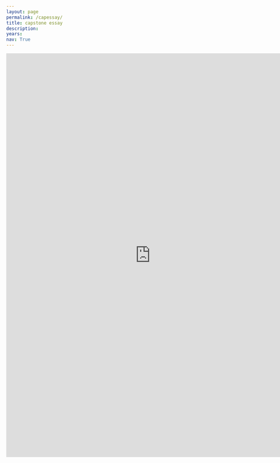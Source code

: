 ```yaml
---
layout: page
permalink: /capessay/
title: capstone essay
description: 
years: 
nav: True
---
```

<!-- _pages/publications.md -->
<iframe src="https://onedrive.live.com/embed?cid=A3620380E3656156&amp;resid=A3620380E3656156%211951&amp;authkey=AKsXLOWzo0p7vBY&amp;em=2" width="770px" height="1080px" frameborder="0">This is an embedded <a target="_blank" href="https://office.com">Microsoft Office</a> document, powered by <a target="_blank" href="https://office.com/webapps">Office</a>.</iframe>